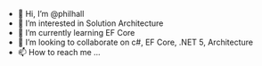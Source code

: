 - 👋 Hi, I’m @philhall
- 👀 I’m interested in Solution Architecture
- 🌱 I’m currently learning EF Core
- 💞️ I’m looking to collaborate on c#, EF Core, .NET 5, Architecture
- 📫 How to reach me ...

<!---
philhall/philhall is a ✨ special ✨ repository because its `README.md` (this file) appears on your GitHub profile.
You can click the Preview link to take a look at your changes.
--->
